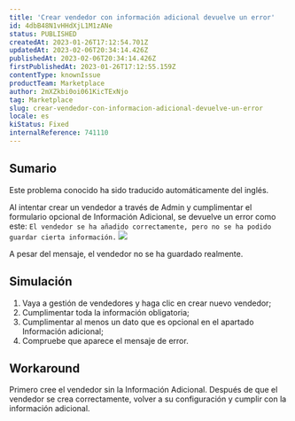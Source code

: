 ```yaml
---
title: 'Crear vendedor con información adicional devuelve un error'
id: 4dbB48N1vHHdXjL1M1zANe
status: PUBLISHED
createdAt: 2023-01-26T17:12:54.701Z
updatedAt: 2023-02-06T20:34:14.426Z
publishedAt: 2023-02-06T20:34:14.426Z
firstPublishedAt: 2023-01-26T17:12:55.159Z
contentType: knownIssue
productTeam: Marketplace
author: 2mXZkbi0oi061KicTExNjo
tag: Marketplace
slug: crear-vendedor-con-informacion-adicional-devuelve-un-error
locale: es
kiStatus: Fixed
internalReference: 741110
---
```


## Sumario

<div class="alert alert-info">
  <p>Este problema conocido ha sido traducido automáticamente del inglés.</p>
</div>



Al intentar crear un vendedor a través de Admin y cumplimentar el formulario opcional de Información Adicional, se devuelve un error como este:
`El vendedor se ha añadido correctamente, pero no se ha podido guardar cierta información.`
 ![](https://vtexhelp.zendesk.com/attachments/token/FYe7irRht0psXP4PwkEH7fm05/?name=image.png)

A pesar del mensaje, el vendedor no se ha guardado realmente.


##

## Simulación



1. Vaya a gestión de vendedores y haga clic en crear nuevo vendedor;
2. Cumplimentar toda la información obligatoria;
3. Cumplimentar al menos un dato que es opcional en el apartado Información adicional;
4. Compruebe que aparece el mensaje de error.



## Workaround


Primero cree el vendedor sin la Información Adicional.
Después de que el vendedor se crea correctamente, volver a su configuración y cumplir con la información adicional.





